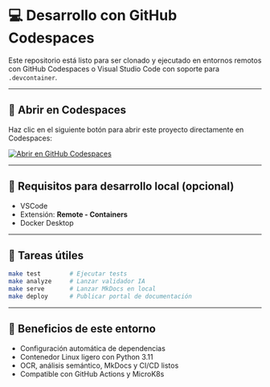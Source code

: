 # 💻 Desarrollo con GitHub Codespaces

Este repositorio está listo para ser clonado y ejecutado en entornos remotos con GitHub Codespaces o Visual Studio Code con soporte para `.devcontainer`.

---

## 🚀 Abrir en Codespaces

Haz clic en el siguiente botón para abrir este proyecto directamente en Codespaces:

[![Abrir en GitHub Codespaces](https://github.com/codespaces/badge.svg)](https://github.com/codespaces/new?hide_repo_select=true&repo=tu_usuario%2Fvalidador-semantic&ref=main&machine=basicLinux32gb&devcontainer_path=.devcontainer%2Fdevcontainer.json)

---

## 🧰 Requisitos para desarrollo local (opcional)

- VSCode
- Extensión: **Remote - Containers**
- Docker Desktop

---

## 🧪 Tareas útiles

```bash
make test        # Ejecutar tests
make analyze     # Lanzar validador IA
make serve       # Lanzar MkDocs en local
make deploy      # Publicar portal de documentación
```

---

## 🧠 Beneficios de este entorno

- Configuración automática de dependencias
- Contenedor Linux ligero con Python 3.11
- OCR, análisis semántico, MkDocs y CI/CD listos
- Compatible con GitHub Actions y MicroK8s